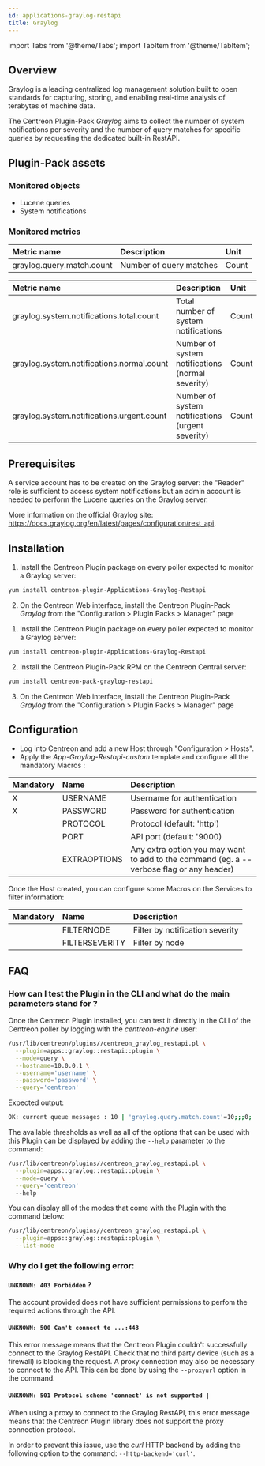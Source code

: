 ```yaml
---
id: applications-graylog-restapi
title: Graylog
---
```

import Tabs from '@theme/Tabs';
import TabItem from '@theme/TabItem';


## Overview

Graylog is a leading centralized log management solution built to open standards
for capturing, storing, and enabling real-time analysis of terabytes of machine
data.

The Centreon Plugin-Pack *Graylog* aims to collect the 
number of system notifications per severity and the number of query matches for
specific queries by requesting the dedicated built-in RestAPI.

## Plugin-Pack assets

### Monitored objects

* Lucene queries
* System notifications

### Monitored metrics

<Tabs groupId="sync">
<TabItem value="Query" label="Query">

| Metric name                | Description               | Unit   |
| :------------------------- | :------------------------ | :----- |
| graylog.query.match.count  | Number of query matches   | Count  |

</TabItem>
<TabItem value="System-Notifications" label="System-Notifications">

| Metric name                                 | Description                                       | Unit   |
| :------------------------------------------ | :------------------------------------------------ | :----- |
| graylog.system.notifications.total.count    | Total number of system notifications              | Count  |
| graylog.system.notifications.normal.count   | Number of system notifications (normal severity)  | Count  | 
| graylog.system.notifications.urgent.count   | Number of system notifications (urgent severity)  | Count  |

</TabItem>
</Tabs>

## Prerequisites

A service account has to be created on the Graylog server:
the "Reader" role is sufficient to access system notifications
but an admin account is needed to perform the Lucene queries on the Graylog server.

More information on the official Graylog site:
https://docs.graylog.org/en/latest/pages/configuration/rest_api.

## Installation

<Tabs groupId="sync">
<TabItem value="Online IMP Licence & IT-100 Editions" label="Online IMP Licence & IT-100 Editions">

1. Install the Centreon Plugin package on every poller expected to monitor a Graylog server:

```bash
yum install centreon-plugin-Applications-Graylog-Restapi
```

2. On the Centreon Web interface, install the Centreon Plugin-Pack *Graylog* from the "Configuration > Plugin Packs > Manager" page

</TabItem>
<TabItem value="Offline IMP License" label="Offline IMP License">

1. Install the Centreon Plugin package on every poller expected to monitor a Graylog server:

```bash
yum install centreon-plugin-Applications-Graylog-Restapi
```

2. Install the Centreon Plugin-Pack RPM on the Centreon Central server:

```bash
yum install centreon-pack-graylog-restapi
```

3. On the Centreon Web interface, install the Centreon Plugin-Pack *Graylog* from the "Configuration > Plugin Packs > Manager" page

</TabItem>
</Tabs>

## Configuration

* Log into Centreon and add a new Host through "Configuration > Hosts".
* Apply the *App-Graylog-Restapi-custom* template and configure all the mandatory Macros :

| Mandatory | Name         | Description                                                                              |
| :-------- | :----------- | :--------------------------------------------------------------------------------------- |
| X         | USERNAME     | Username for authentication                                                              |
| X         | PASSWORD     | Password for authentication                                                              | 
|           | PROTOCOL     | Protocol (default: 'http')                                                               |
|           | PORT         | API port (default: '9000)                                                                |
|           | EXTRAOPTIONS | Any extra option you may want to add to the command (eg. a --verbose flag or any header) |

Once the Host created, you can configure some Macros on the Services to filter
information:

| Mandatory | Name           | Description                      |
| :-------- | :------------- | :------------------------------- |
|           | FILTERNODE     | Filter by notification severity  |
|           | FILTERSEVERITY | Filter by node                   |

## FAQ

### How can I test the Plugin in the CLI and what do the main parameters stand for ?

Once the Centreon Plugin installed, you can test it directly in the CLI of the
Centreon poller by logging with the *centreon-engine* user:

```bash
/usr/lib/centreon/plugins//centreon_graylog_restapi.pl \
  --plugin=apps::graylog::restapi::plugin \
  --mode=query \
  --hostname=10.0.0.1 \
  --username='username' \
  --password='password' \
  --query='centreon'
```

Expected output:

```bash
OK: current queue messages : 10 | 'graylog.query.match.count'=10;;;0;
```

The available thresholds as well as all of the options that can be used with
this Plugin can be displayed by adding the ```--help``` parameter to the 
command:

```bash
/usr/lib/centreon/plugins//centreon_graylog_restapi.pl \
  --plugin=apps::graylog::restapi::plugin \
  --mode=query \
  --query='centreon'
  --help
```

You can display all of the modes that come with the Plugin with the command
below:

```bash
/usr/lib/centreon/plugins//centreon_graylog_restapi.pl \
  --plugin=apps::graylog::restapi::plugin \
  --list-mode
```

### Why do I get the following error:

#### ```UNKNOWN: 403 Forbidden``` ?

The account provided does not have sufficient permissions to perfom the required
actions through the API.

#### ```UNKNOWN: 500 Can't connect to ...:443```

This error message means that the Centreon Plugin couldn't successfully connect
to the Graylog RestAPI. Check that no third party device
(such as a firewall) is blocking the request. A proxy connection may also be 
necessary to connect to the API. This can be done by using the ```--proxyurl```
option in the command.

#### ```UNKNOWN: 501 Protocol scheme 'connect' is not supported |```

When using a proxy to connect to the Graylog RestAPI, this error
message means that the Centreon Plugin library does not support the proxy
connection protocol.

In order to prevent this issue, use the *curl* HTTP backend by adding the
following option to the command: ```--http-backend='curl'```.
